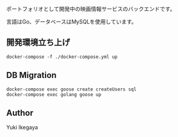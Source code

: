 ポートフォリオとして開発中の映画情報サービスのバックエンドです。

言語はGo、データベースはMySQLを使用しています。

## 開発環境立ち上げ

`docker-compose -f ./docker-compose.yml up`

## DB Migration

```
docker-compose exec goose create createUsers sql
docker-compose exec golang goose up
```

## Author
Yuki Ikegaya
